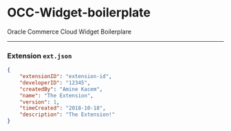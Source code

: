 # OCC-Widget-boilerplate
Oracle Commerce Cloud  Widget Boilerplare

___

### Extension **`ext.json`**

```json
{
    "extensionID": "extension-id",
    "developerID": "12345",
    "createdBy": "Amine Kacem",
    "name": "The Extension",
    "version": 1,
    "timeCreated": "2018-10-18",
    "description": "The Extension!"
}
```
